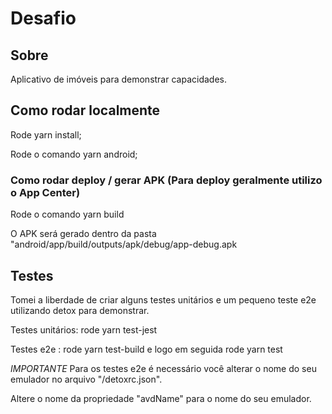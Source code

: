 # Desafio

## Sobre
Aplicativo de imóveis para demonstrar capacidades.

## Como rodar localmente
Rode yarn install;

Rode o comando yarn android;

### Como rodar deploy / gerar APK (Para deploy geralmente utilizo o App Center)
Rode o comando yarn build

O APK será gerado dentro da pasta "android/app/build/outputs/apk/debug/app-debug.apk

## Testes
Tomei a liberdade de criar alguns testes unitários e um pequeno teste e2e utilizando detox para demonstrar.

Testes unitários: rode yarn test-jest 


Testes e2e : rode yarn test-build e logo em seguida rode yarn test

*IMPORTANTE*
Para os testes e2e é necessário você alterar o nome do seu emulador no arquivo "/detoxrc.json".
    
Altere o nome da propriedade "avdName" para o nome do seu emulador.


